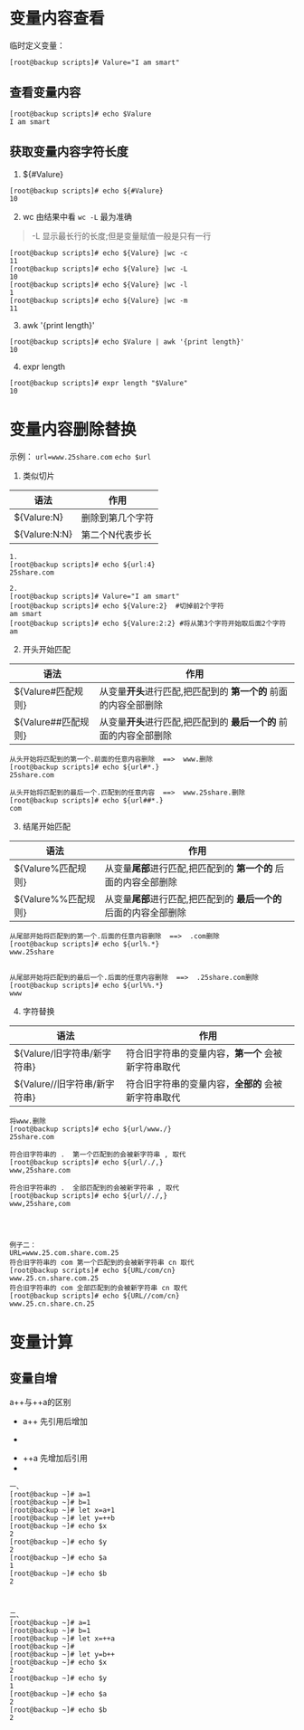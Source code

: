 # 变量内容查看

临时定义变量：
```shell
[root@backup scripts]# Valure="I am smart"
```

## 查看变量内容
```shell
[root@backup scripts]# echo $Valure
I am smart
```


## 获取变量内容字符长度

1. ${#Valure}
```shell
[root@backup scripts]# echo ${#Valure}
10
```
2. wc
由结果中看 `wc -L` 最为准确
> -L 显示最长行的长度;但是变量赋值一般是只有一行
```shell
[root@backup scripts]# echo ${Valure} |wc -c
11
[root@backup scripts]# echo ${Valure} |wc -L
10
[root@backup scripts]# echo ${Valure} |wc -l
1
[root@backup scripts]# echo ${Valure} |wc -m
11
```

3. awk '{print length}'
```shell
[root@backup scripts]# echo $Valure | awk '{print length}'
10
```

4. expr length
```shell
[root@backup scripts]# expr length "$Valure"
10
```

# 变量内容删除替换

示例：
`url=www.25share.com`
`echo $url`


1. 类似切片

|语法|作用|
|-|-|
|${Valure:N} |删除到第几个字符|
|${Valure:N:N} | 第二个N代表步长|

```shell
1. 
[root@backup scripts]# echo ${url:4}
25share.com

2. 
[root@backup scripts]# Valure="I am smart"
[root@backup scripts]# echo ${Valure:2}  #切掉前2个字符
am smart
[root@backup scripts]# echo ${Valure:2:2} #将从第3个字符开始取后面2个字符
am
```





2. 开头开始匹配

|语法|作用|
|-|-|
|${Valure#匹配规则}|从变量**开头**进行匹配,把匹配到的 **第一个的** 前面的内容全部删除|
|${Valure##匹配规则}|从变量**开头**进行匹配,把匹配到的 **最后一个的** 前面的内容全部删除|

```shell
从头开始将匹配到的第一个.前面的任意内容删除  ==>  www.删除
[root@backup scripts]# echo ${url#*.}
25share.com

从头开始将匹配到的最后一个.匹配到的任意内容  ==>  www.25share.删除
[root@backup scripts]# echo ${url##*.}
com
```



3. 结尾开始匹配

|语法|作用|
|-|-|
|${Valure%匹配规则}|从变量**尾部**进行匹配,把匹配到的 **第一个的** 后面的内容全部删除|
|${Valure%%匹配规则}|从变量**尾部**进行匹配,把匹配到的 **最后一个的** 后面的内容全部删除|



```shell
从尾部开始将匹配到的第一个.后面的任意内容删除  ==>  .com删除
[root@backup scripts]# echo ${url%.*}
www.25share


从尾部开始将匹配到的最后一个.后面的任意内容删除  ==>  .25share.com删除
[root@backup scripts]# echo ${url%%.*}
www
```






4. 字符替换

|语法|作用|
|-|-|
|${Valure/旧字符串/新字符串}|符合旧字符串的变量内容，**第一个** 会被新字符串取代|
|${Valure//旧字符串/新字符串}|符合旧字符串的变量内容，**全部的** 会被新字符串取代|

```shell
将www.删除
[root@backup scripts]# echo ${url/www./}
25share.com

符合旧字符串的 .  第一个匹配到的会被新字符串 , 取代
[root@backup scripts]# echo ${url/./,}
www,25share.com

符合旧字符串的 .  全部匹配到的会被新字符串 , 取代
[root@backup scripts]# echo ${url//./,}
www,25share,com




例子二：
URL=www.25.com.share.com.25
符合旧字符串的 com 第一个匹配到的会被新字符串 cn 取代
[root@backup scripts]# echo ${URL/com/cn}
www.25.cn.share.com.25
符合旧字符串的 com 全部匹配到的会被新字符串 cn 取代
[root@backup scripts]# echo ${URL//com/cn}
www.25.cn.share.cn.25
```


# 变量计算
## 变量自增
a++与++a的区别
- a++ 先引用后增加
- > 
- ++a 先增加后引用
- 

```shell
一、
[root@backup ~]# a=1
[root@backup ~]# b=1
[root@backup ~]# let x=a+1
[root@backup ~]# let y=++b
[root@backup ~]# echo $x
2
[root@backup ~]# echo $y
2
[root@backup ~]# echo $a
1
[root@backup ~]# echo $b
2



二、
[root@backup ~]# a=1
[root@backup ~]# b=1
[root@backup ~]# let x=++a
[root@backup ~]# 
[root@backup ~]# let y=b++
[root@backup ~]# echo $x
2
[root@backup ~]# echo $y
1
[root@backup ~]# echo $a
2
[root@backup ~]# echo $b
2
```



